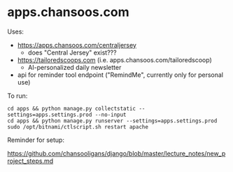 # apps.chansoos.com

Uses:

- https://apps.chansoos.com/centraljersey
    - does "Central Jersey" exist???
- https://tailoredscoops.com (i.e. apps.chansoos.com/tailoredscoop)
    - AI-personalized daily newsletter
- api for reminder tool endpoint ("RemindMe", currently only for personal use)

To run:

```
cd apps && python manage.py collectstatic --settings=apps.settings.prod --no-input
cd apps && python manage.py runserver --settings=apps.settings.prod
sudo /opt/bitnami/ctlscript.sh restart apache
```

Reminder for setup:

https://github.com/chansooligans/django/blob/master/lecture_notes/new_project_steps.md


